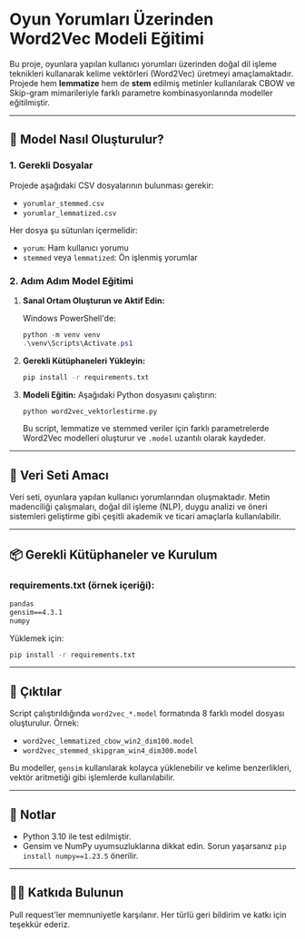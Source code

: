 # Oyun Yorumları Üzerinden Word2Vec Modeli Eğitimi

Bu proje, oyunlara yapılan kullanıcı yorumları üzerinden doğal dil işleme teknikleri kullanarak kelime vektörleri (Word2Vec) üretmeyi amaçlamaktadır. Projede hem **lemmatize** hem de **stem** edilmiş metinler kullanılarak CBOW ve Skip-gram mimarileriyle farklı parametre kombinasyonlarında modeller eğitilmiştir.

---

## 🔧 Model Nasıl Oluşturulur?

### 1. Gerekli Dosyalar
Projede aşağıdaki CSV dosyalarının bulunması gerekir:
- `yorumlar_stemmed.csv`
- `yorumlar_lemmatized.csv`

Her dosya şu sütunları içermelidir:
- `yorum`: Ham kullanıcı yorumu
- `stemmed` veya `lemmatized`: Ön işlenmiş yorumlar

### 2. Adım Adım Model Eğitimi

1. **Sanal Ortam Oluşturun ve Aktif Edin:**

   Windows PowerShell'de:
   ```powershell
   python -m venv venv
   .\venv\Scripts\Activate.ps1
   ```

2. **Gerekli Kütüphaneleri Yükleyin:**
   ```bash
   pip install -r requirements.txt
   ```

3. **Modeli Eğitin:**
   Aşağıdaki Python dosyasını çalıştırın:
   ```bash
   python word2vec_vektorlestirme.py
   ```

   Bu script, lemmatize ve stemmed veriler için farklı parametrelerde Word2Vec modelleri oluşturur ve `.model` uzantılı olarak kaydeder.

---

## 🎯 Veri Seti Amacı

Veri seti, oyunlara yapılan kullanıcı yorumlarından oluşmaktadır. Metin madenciliği çalışmaları, doğal dil işleme (NLP), duygu analizi ve öneri sistemleri geliştirme gibi çeşitli akademik ve ticari amaçlarla kullanılabilir.

---

## 📦 Gerekli Kütüphaneler ve Kurulum

### requirements.txt (örnek içeriği):
```txt
pandas
gensim==4.3.1
numpy
```

Yüklemek için:
```bash
pip install -r requirements.txt
```

---

## 📁 Çıktılar

Script çalıştırıldığında `word2vec_*.model` formatında 8 farklı model dosyası oluşturulur. Örnek:
- `word2vec_lemmatized_cbow_win2_dim100.model`
- `word2vec_stemmed_skipgram_win4_dim300.model`

Bu modeller, `gensim` kullanılarak kolayca yüklenebilir ve kelime benzerlikleri, vektör aritmetiği gibi işlemlerde kullanılabilir.

---

## 📌 Notlar

- Python 3.10 ile test edilmiştir.
- Gensim ve NumPy uyumsuzluklarına dikkat edin. Sorun yaşarsanız `pip install numpy==1.23.5` önerilir.

---

## 🧑‍💻 Katkıda Bulunun

Pull request'ler memnuniyetle karşılanır. Her türlü geri bildirim ve katkı için teşekkür ederiz.

